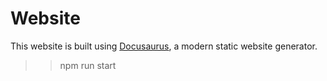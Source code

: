 # Website

This website is built using [Docusaurus](https://docusaurus.io/), a modern static website generator.

>> npm run start


